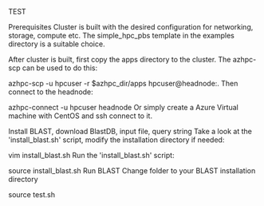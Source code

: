 TEST





Prerequisites
Cluster is built with the desired configuration for networking, storage, compute etc. The simple_hpc_pbs template in the examples directory is a suitable choice.

After cluster is built, first copy the apps directory to the cluster. The azhpc-scp can be used to do this:

azhpc-scp -u hpcuser -r $azhpc_dir/apps hpcuser@headnode:.
Then connect to the headnode:

azhpc-connect -u hpcuser headnode
Or simply create a Azure Virtual machine with CentOS and ssh connect to it.

Install BLAST, download BlastDB, input file, query string
Take a look at the 'install_blast.sh' script, modify the installation directory if needed:

vim install_blast.sh
Run the 'install_blast.sh' script:

source install_blast.sh
Run BLAST
Change folder to your BLAST installation directory

source test.sh
